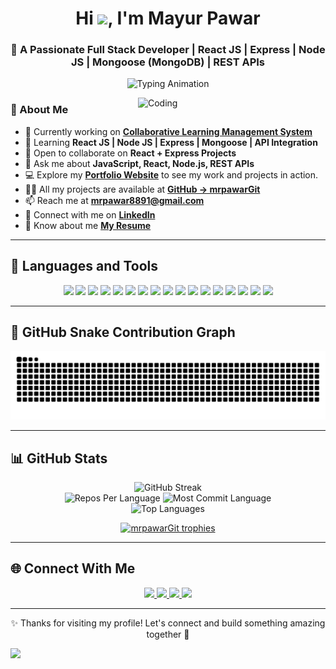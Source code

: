 <h1 align="center">Hi <img src="https://media.giphy.com/media/hvRJCLFzcasrR4ia7z/giphy.gif" width="30px">, I'm Mayur Pawar</h1>
<h3 align="center">🚀 A Passionate Full Stack Developer | React JS | Express | Node JS | Mongoose (MongoDB) | REST APIs</h3>

<p align="center">
  <img src="https://readme-typing-svg.herokuapp.com?size=22&center=true&vCenter=true&width=600&lines=Full+Stack+Developer;React+%7C+Node+%7C+MongoDB;Passionate+about+building+modern+web+apps" alt="Typing Animation" />
</p>

<img align="right" alt="Coding" width="300" src="https://media.tenor.com/rePDfDWO3XoAAAAd/hacking.gif" />

### 🧠 About Me

- 🔭 Currently working on [**Collaborative Learning Management System**](https://github.com/mrpawarGit/Collaborative-Learning-Management-System-LMS-)  
- 🌱 Learning **React JS | Node JS | Express | Mongoose | API Integration**  
- 👯 Open to collaborate on **React + Express Projects**  
- 💬 Ask me about **JavaScript, React, Node.js, REST APIs**
- 💻 Explore my [**Portfolio Website**](https://mayur-pawar.vercel.app/) to see my work and projects in action.
- 👨‍💻 All my projects are available at [**GitHub → mrpawarGit**](https://github.com/mrpawarGit)  
- 📫 Reach me at **mrpawar8891@gmail.com**  
- 💼 Connect with me on [**LinkedIn**](https://www.linkedin.com/in/mayur-pawar-325735349/)  
- 📄 Know about me [**My Resume**](https://drive.google.com/file/d/1THH7ljNnptJE--dMAWJkQkm2JqTGwiKl/view)
---

## 🚀 Languages and Tools

<div align="center">

  <img src="https://img.shields.io/badge/React-20232A?style=for-the-badge&logo=react&logoColor=61DAFB" />
  <img src="https://img.shields.io/badge/Node.js-339933?style=for-the-badge&logo=nodedotjs&logoColor=white" />
  <img src="https://img.shields.io/badge/Express.js-000000?style=for-the-badge&logo=express&logoColor=white" />
  <img src="https://img.shields.io/badge/MongoDB-4EA94B?style=for-the-badge&logo=mongodb&logoColor=white" />
  <img src="https://img.shields.io/badge/TailwindCSS-06B6D4?style=for-the-badge&logo=tailwindcss&logoColor=white" />
  <img src="https://img.shields.io/badge/Redux-593D88?style=for-the-badge&logo=redux&logoColor=white" />
  <img src="https://img.shields.io/badge/Bootstrap-7952B3?style=for-the-badge&logo=bootstrap&logoColor=white" />
  <img src="https://img.shields.io/badge/JavaScript-F7DF1E?style=for-the-badge&logo=javascript&logoColor=black" />
  <img src="https://img.shields.io/badge/HTML5-E34F26?style=for-the-badge&logo=html5&logoColor=white" />
  <img src="https://img.shields.io/badge/CSS3-1572B6?style=for-the-badge&logo=css3&logoColor=white" />
  <img src="https://img.shields.io/badge/Firebase-FFCA28?style=for-the-badge&logo=firebase&logoColor=black" />
  <img src="https://img.shields.io/badge/Git-F05032?style=for-the-badge&logo=git&logoColor=white" />
  <img src="https://img.shields.io/badge/MySQL-00000F?style=for-the-badge&logo=mysql&logoColor=white" />
  <img src="https://img.shields.io/badge/Java-ED8B00?style=for-the-badge&logo=java&logoColor=white" />
  <img src="https://img.shields.io/badge/Spring_Boot-6DB33F?style=for-the-badge&logo=spring-boot&logoColor=white" />
  <img src="https://img.shields.io/badge/Vercel-000000?style=for-the-badge&logo=vercel&logoColor=white" />
  <img src="https://img.shields.io/badge/Netlify-00C7B7?style=for-the-badge&logo=netlify&logoColor=white" />

</div>

---

## 🐍 GitHub Snake Contribution Graph

<p align="center">
  <img src="https://raw.githubusercontent.com/mrpawarGit/mrpawarGit/output/github-contribution-grid-snake.svg" alt="Snake animation" />
</p>

---

## 📊 GitHub Stats

<p align="center">
  <!-- <img src="https://github-readme-stats.vercel.app/api?username=mrpawarGit&show_icons=true&theme=radical" alt="GitHub Stats" /> -->
  <!-- <br/> -->
  <img src="https://github-readme-streak-stats.herokuapp.com?user=mrpawarGit&theme=radical" alt="GitHub Streak" />
  <br/>
  <img src="http://github-profile-summary-cards.vercel.app/api/cards/repos-per-language?username=mrpawarGit&theme=radical" alt="Repos Per Language" />
  <img src="http://github-profile-summary-cards.vercel.app/api/cards/most-commit-language?username=mrpawarGit&theme=radical" alt="Most Commit Language" />
  <br/>
  <img src="https://github-readme-stats.vercel.app/api/top-langs/?username=mrpawarGit&layout=compact&theme=radical" alt="Top Languages" />
</p>

<p align="center"> 
  <a href="https://github.com/ryo-ma/github-profile-trophy">
    <img src="https://github-profile-trophy.vercel.app/?username=mrpawarGit&theme=radical" alt="mrpawarGit trophies" />
  </a> 
</p>

---

## 🌐 Connect With Me

<p align="center">
  <a href="https://linkedin.com/in/mayur-pawar-325735349" target="_blank">
    <img src="https://img.shields.io/badge/LinkedIn-Mayur%20Pawar-blue?style=for-the-badge&logo=linkedin&logoColor=white" />
  </a>
  <a href="mailto:mrpawar8891@gmail.com" target="_blank">
    <img src="https://img.shields.io/badge/Gmail-mrpawar8891@gmail.com-D14836?style=for-the-badge&logo=gmail&logoColor=white" />
  </a>
  <a href="https://twitter.com/realmayurpawar" target="_blank">
    <img src="https://img.shields.io/badge/Twitter-@realmayurpawar-1DA1F2?style=for-the-badge&logo=twitter&logoColor=white" />
  </a>
  <a href="https://www.hackerrank.com/realmayurpawar" target="_blank">
    <img src="https://img.shields.io/badge/HackerRank-MrPawar-2EC866?style=for-the-badge&logo=hackerrank&logoColor=white" />
  </a>
</p>

---

<p align="center">
  ✨ Thanks for visiting my profile! Let's connect and build something amazing together 🚀
</p>

<img src="https://raw.githubusercontent.com/Trilokia/Trilokia/379277808c61ef204768a61bbc5d25bc7798ccf1/bottom_header.svg" />
